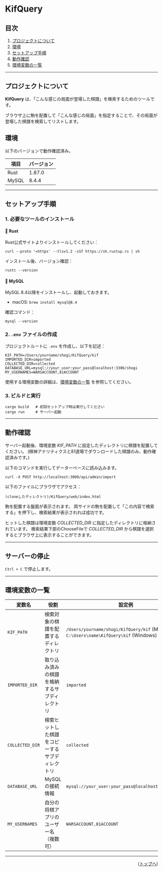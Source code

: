 <div id="top"></div>

# KifQuery

## 目次

1. [プロジェクトについて](#プロジェクトについて)  
2. [環境](#環境)  
3. [セットアップ手順](#セットアップ手順)  
4. [動作確認](#動作確認)  
5. [環境変数の一覧](#環境変数の一覧)  

---

## プロジェクトについて

**KifQuery** は、「こんな感じの局面が登場した棋譜」を検索するためのツールです。

ブラウザ上に駒を配置して「こんな感じの局面」を指定することで、その局面が登場した棋譜を検索してリストします。


## 環境

以下のバージョンで動作確認済み。

| 項目 | バージョン |
|------|------------|
| Rust | 1.87.0     |
| MySQL | 8.4.4     |

---

## セットアップ手順

### 1. 必要なツールのインストール

#### 🔧 Rust

Rust公式サイトよりインストールしてください：

```
curl --proto '=https' --tlsv1.2 -sSf https://sh.rustup.rs | sh
```

インストール後、バージョン確認：

```
rustc --version
```

#### 🐬 MySQL

MySQL 8.4以降をインストールし、起動しておきます。

- macOS: `brew install mysql@8.4`

確認コマンド：

```
mysql --version
```

### 2. `.env` ファイルの作成

プロジェクトルートに `.env` を作成し、以下を記述：

```
KIF_PATH=/Users/yourname/shogi/KifQuery/kif
IMPORTED_DIR=imported
COLLECTED_DIR=collected
DATABASE_URL=mysql://your_user:your_pass@localhost:3306/shogi
MY_USERNAMES=WARSACCOUNT,81ACCOUNT
```

使用する環境変数の詳細は、[環境変数の一覧](#環境変数の一覧)  を参照してください。

### 3. ビルドと実行

```
cargo build   # 初回セットアップ時は実行してください
cargo run     # サーバー起動
```

---

## 動作確認

サーバー起動後、環境変数 *KIF_PATH* に設定したディレクトリに棋譜を配置してください。
(棋神アナリティクスと81道場でダウンロードした棋譜のみ、動作確認済みです。)

以下のコマンドを実行してデーターベースに読み込みます。
```
curl -X POST http://localhost:3000/api/admin/import
```

以下のファイルにブラウザでアクセス：

```
(cloneしたディレクトリ)/KifQuery/web/index.html
```

駒を配置する盤面が表示されます。
両サイドの駒を配置して「この内容で検索する」を押下し、検索結果が表示されれば成功です。

ヒットした棋譜は環境変数  *COLLECTED_DIR* に指定したディレクトリに格納されています。
検索結果下部のChooseFileで  *COLLECTED_DIR* から棋譜を選択するとブラウザ上に表示することができます。

---

## サーバーの停止

`Ctrl + C` で停止します。

---

## 環境変数の一覧

| 変数名         | 役割                                           | 設定例                                                                 |
|----------------|------------------------------------------------|------------------------------------------------------------------------|
| `KIF_PATH`     | 検索対象の棋譜を配置するディレクトリ           | `/Users/yourname/shogi/KifQuery/kif` (Mac)  <br> `C:\Users\name\KifQuery\kif` (Windows) |
| `IMPORTED_DIR` | 取り込み済みの棋譜を格納するサブディレクトリ   | `imported`                                                             |
| `COLLECTED_DIR`| 検索ヒットした棋譜をコピーするサブディレクトリ | `collected`                                                            |
| `DATABASE_URL` | MySQL の接続情報                                | `mysql://your_user:your_pass@localhost:3306/shogi`                     |
| `MY_USERNAMES` | 自分の将棋アプリのユーザー名（複数可）         | `WARSACCOUNT,81ACCOUNT`                                                |

---

<p align="right">(<a href="#top">トップへ</a>)</p>